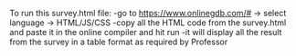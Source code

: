 To run this survey.html file:
-go to https://www.onlinegdb.com/# -> select language -> HTML/JS/CSS
-copy all the HTML code from the survey.html and paste it in the online compiler and hit run
-it will display all the result from the survey in a table format as required by Professor
